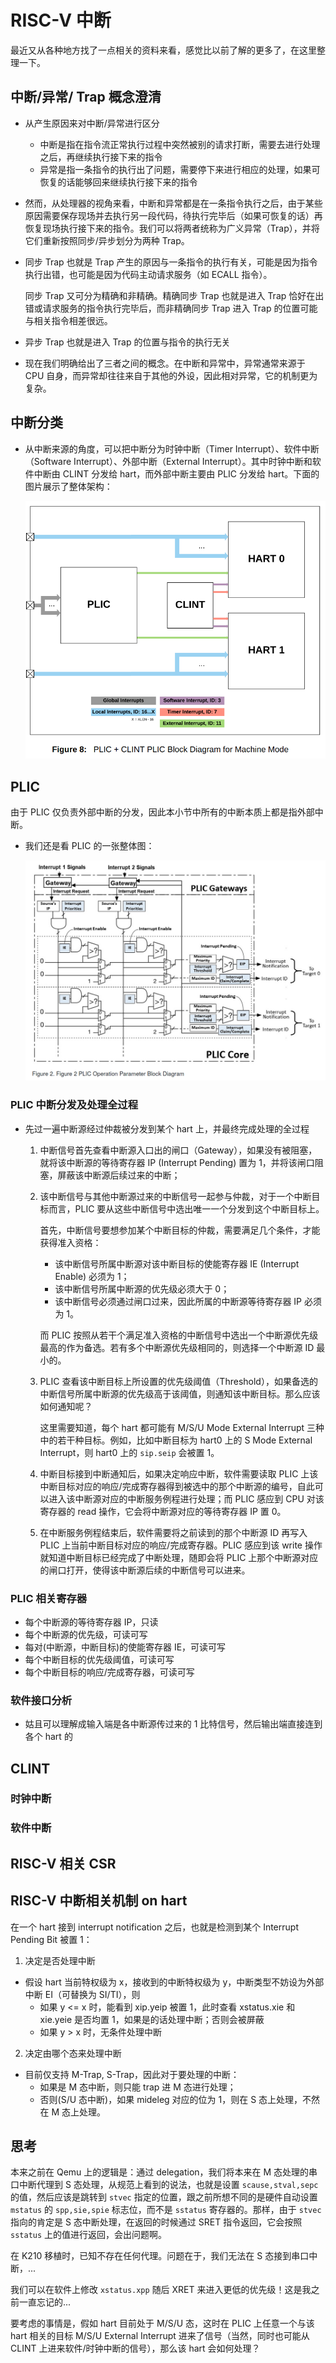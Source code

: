 # RISC-V 中断

最近又从各种地方找了一点相关的资料来看，感觉比以前了解的更多了，在这里整理一下。

## 中断/异常/ Trap 概念澄清

* 从产生原因来对中断/异常进行区分

  * 中断是指在指令流正常执行过程中突然被别的请求打断，需要去进行处理之后，再继续执行接下来的指令
  * 异常是指一条指令的执行出了问题，需要停下来进行相应的处理，如果可恢复的话能够回来继续执行接下来的指令

* 然而，从处理器的视角来看，中断和异常都是在一条指令执行之后，由于某些原因需要保存现场并去执行另一段代码，待执行完毕后（如果可恢复的话）再恢复现场执行接下来的指令。我们可以将两者统称为广义异常（Trap），并将它们重新按照同步/异步划分为两种 Trap。

* 同步 Trap 也就是 Trap 产生的原因与一条指令的执行有关，可能是因为指令执行出错，也可能是因为代码主动请求服务（如 ECALL 指令）。

  同步 Trap 又可分为精确和非精确。精确同步 Trap 也就是进入 Trap 恰好在出错或请求服务的指令执行完毕后，而非精确同步 Trap 进入 Trap 的位置可能与相关指令相差很远。

* 异步 Trap 也就是进入 Trap 的位置与指令的执行无关

* 现在我们明确给出了三者之间的概念。在中断和异常中，异常通常来源于 CPU 自身，而异常却往往来自于其他的外设，因此相对异常，它的机制更为复杂。

## 中断分类

* 从中断来源的角度，可以把中断分为时钟中断（Timer Interrupt）、软件中断（Software Interrupt）、外部中断（External Interrupt）。其中时钟中断和软件中断由 CLINT 分发给 hart，而外部中断主要由 PLIC 分发给 hart。下面的图片展示了整体架构：

  ![](plic+clint.png)

## PLIC

由于 PLIC 仅负责外部中断的分发，因此本小节中所有的中断本质上都是指外部中断。

* 我们还是看 PLIC 的一张整体图：

  ![](plic.png)

### PLIC 中断分发及处理全过程

* 先过一遍中断源经过仲裁被分发到某个 hart 上，并最终完成处理的全过程

  1. 中断信号首先查看中断源入口出的闸口（Gateway），如果没有被阻塞，就将该中断源的等待寄存器 IP (Interrupt Pending) 置为 1，并将该闸口阻塞，屏蔽该中断源后续过来的中断；

  2. 该中断信号与其他中断源过来的中断信号一起参与仲裁，对于一个中断目标而言，PLIC 要从这些中断信号中选出唯一一个分发到这个中断目标上。

     首先，中断信号要想参加某个中断目标的仲裁，需要满足几个条件，才能获得准入资格：

     * 该中断信号所属中断源对该中断目标的使能寄存器 IE (Interrupt Enable) 必须为 1；
     * 该中断信号所属中断源的优先级必须大于 0；
     * 该中断信号必须通过闸口过来，因此所属的中断源等待寄存器 IP 必须为 1。

     而 PLIC 按照从若干个满足准入资格的中断信号中选出一个中断源优先级最高的作为备选。若有多个中断源优先级相同的，则选择一个中断源 ID 最小的。

  3. PLIC 查看该中断目标上所设置的优先级阈值（Threshold），如果备选的中断信号所属中断源的优先级高于该阈值，则通知该中断目标。那么应该如何通知呢？

     这里需要知道，每个 hart 都可能有 M/S/U Mode External Interrupt 三种中的若干种目标。例如，比如中断目标为 hart0 上的 S Mode External Interrupt，则 hart0 上的 `sip.seip` 会被置 1。

  4. 中断目标接到中断通知后，如果决定响应中断，软件需要读取 PLIC 上该中断目标对应的响应/完成寄存器得到被选中的那个中断源的编号，自此可以进入该中断源对应的中断服务例程进行处理；而 PLIC 感应到 CPU 对该寄存器的 read 操作，它会将中断源对应的等待寄存器 IP 置 0。

  5. 在中断服务例程结束后，软件需要将之前读到的那个中断源 ID 再写入 PLIC 上当前中断目标对应的响应/完成寄存器。PLIC 感应到该 write 操作就知道中断目标已经完成了中断处理，随即会将 PLIC 上那个中断源对应的闸口打开，使得该中断源后续的中断信号可以进来。

### PLIC 相关寄存器

* 每个中断源的等待寄存器 IP，只读
* 每个中断源的优先级，可读可写
* 每对(中断源，中断目标)的使能寄存器 IE，可读可写
* 每个中断目标的优先级阈值，可读可写
* 每个中断目标的响应/完成寄存器，可读可写

### 软件接口分析

* 姑且可以理解成输入端是各中断源传过来的 1 比特信号，然后输出端直接连到各个 hart 的 

## CLINT

### 时钟中断

### 软件中断



## RISC-V 相关 CSR

## RISC-V 中断相关机制 on hart

在一个 hart 接到 interrupt notification 之后，也就是检测到某个 Interrupt Pending Bit 被置 1：
1. 决定是否处理中断
* 假设 hart 当前特权级为 x，接收到的中断特权级为 y，中断类型不妨设为外部中断 EI（可替换为 SI/TI），则
	* 如果 y <= x 时，能看到 xip.yeip 被置 1，此时查看 xstatus.xie 和 xie.yeie 是否均置 1，如果是的话处理中断；否则会被屏蔽
	* 如果 y > x 时，无条件处理中断 
2. 决定由哪个态来处理中断
* 目前仅支持 M-Trap, S-Trap，因此对于要处理的中断：
	* 如果是 M 态中断，则只能 trap 进 M 态进行处理；
	* 否则(S/U 态中断)，如果 mideleg 对应的位为 1，则在 S 态上处理，不然在 M 态上处理。

## 思考

本来之前在 Qemu 上的逻辑是：通过 delegation，我们将本来在 M 态处理的串口中断代理到 S 态处理，从规范上看到的说法，也就是设置 `scause,stval,sepc` 的值，然后应该是跳转到 `stvec` 指定的位置，跟之前所想不同的是硬件自动设置 `mstatus` 的 `spp,sie,spie` 标志位，而不是 `sstatus` 寄存器的。那样，由于 `stvec` 指向的肯定是 S 态中断处理，在返回的时候通过 SRET 指令返回，它会按照 `sstatus` 上的值进行返回，会出问题啊。

在 K210 移植时，已知不存在任何代理。问题在于，我们无法在 S 态接到串口中断，...

我们可以在软件上修改 `xstatus.xpp` 随后 XRET 来进入更低的优先级！这是我之前一直忘记的... 

要考虑的事情是，假如 hart 目前处于 M/S/U 态，这时在 PLIC 上任意一个与该 hart 相关的目标 M/S/U External Interrupt 进来了信号（当然，同时也可能从 CLINT 上进来软件/时钟中断的信号），那么该 hart 会如何处理？